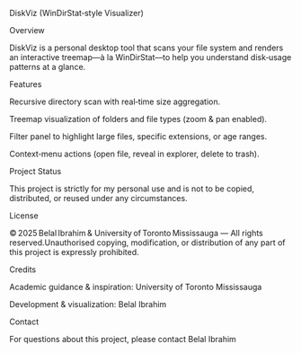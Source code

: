 DiskViz (WinDirStat‑style Visualizer)

Overview

DiskViz is a personal desktop tool that scans your file system and renders an interactive treemap—à la WinDirStat—to help you understand disk‑usage patterns at a glance.

Features

Recursive directory scan with real‑time size aggregation.

Treemap visualization of folders and file types (zoom & pan enabled).

Filter panel to highlight large files, specific extensions, or age ranges.

Context‑menu actions (open file, reveal in explorer, delete to trash).

Project Status

This project is strictly for my personal use and is not to be copied, distributed, or reused under any circumstances.

License

© 2025 Belal Ibrahim & University of Toronto Mississauga — All rights reserved.Unauthorised copying, modification, or distribution of any part of this project is expressly prohibited.

Credits

Academic guidance & inspiration: University of Toronto Mississauga

Development & visualization: Belal Ibrahim

Contact

For questions about this project, please contact Belal Ibrahim

